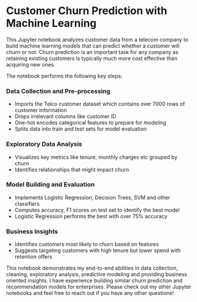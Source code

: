 # Customer Churn Prediction with Machine Learning

This Jupyter notebook analyzes customer data from a telecom company to build machine learning models that can predict whether a customer will churn or not. Churn prediction is an important task for any company as retaining existing customers is typically much more cost effective than acquiring new ones.

The notebook performs the following key steps:

### Data Collection and Pre-processing

- Imports the Telco customer dataset which contains over 7000 rows of customer information
- Drops irrelevant columns like customer ID
- One-hot encodes categorical features to prepare for modeling
- Splits data into train and test sets for model evaluation

### Exploratory Data Analysis

- Visualizes key metrics like tenure, monthly charges etc grouped by churn
- Identifies relationships that might impact churn

### Model Building and Evaluation
- Implements Logistic Regression, Decision Trees, SVM and other classifiers
- Computes accuracy, F1 scores on test set to identify the best model
- Logistic Regression performs the best with over 75% accuracy

### Business Insights
- Identifies customers most likely to churn based on features
- Suggests targeting customers with high tenure but lower spend with retention offers

This notebook demonstrates my end-to-end abilities in data collection, cleaning, exploratory analysis, predictive modeling and providing business oriented insights. I have experience building similar churn prediction and recommendation models for enterprises. Please check out my other Jupyter notebooks and feel free to reach out if you have any other questions!


